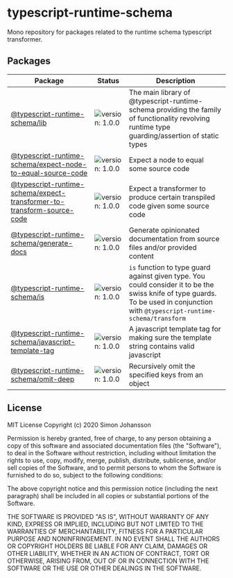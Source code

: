 # typescript-runtime-schema
Mono repository for packages related to the runtime schema typescript transformer.

## Packages

| Package                                                                                                                         | Status                                                         | Description                                                                                                                                                                       |
| ------------------------------------------------------------------------------------------------------------------------------- | -------------------------------------------------------------- | --------------------------------------------------------------------------------------------------------------------------------------------------------------------------------- |
| [@typescript-runtime-schema/lib](/lib)                                                                                          | ![version: 1.0.0](https://badgen.net/badge/version/1.0.0/blue) | The main library of @typescript-runtime-schema providing the family of functionality revolving runtime type guarding/assertion of static types                                    |
| [@typescript-runtime-schema/expect-node-to-equal-source-code](/packages/expect-node-to-equal-source-code)                       | ![version: 1.0.0](https://badgen.net/badge/version/1.0.0/blue) | Expect a node to equal some source code                                                                                                                                           |
| [@typescript-runtime-schema/expect-transformer-to-transform-source-code](/packages/expect-transformer-to-transform-source-code) | ![version: 1.0.0](https://badgen.net/badge/version/1.0.0/blue) | Expect a transformer to produce certain transpiled code given some source code                                                                                                    |
| [@typescript-runtime-schema/generate-docs](/packages/generate-docs)                                                             | ![version: 1.0.0](https://badgen.net/badge/version/1.0.0/blue) | Generate opinionated documentation from source files and/or provided content                                                                                                      |
| [@typescript-runtime-schema/is](/packages/is)                                                                                   | ![version: 1.0.0](https://badgen.net/badge/version/1.0.0/blue) | `is` function to type guard against given type. You could consider it to be the swiss knife of type guards. To be used in conjunction with `@typescript-runtime-schema/transform` |
| [@typescript-runtime-schema/javascript-template-tag](/packages/javascript-template-tag)                                         | ![version: 1.0.0](https://badgen.net/badge/version/1.0.0/blue) | A javascript template tag for making sure the template string contains valid javascript                                                                                           |
| [@typescript-runtime-schema/omit-deep](/packages/omit-deep)                                                                     | ![version: 1.0.0](https://badgen.net/badge/version/1.0.0/blue) | Recursively omit the specified keys from an object                                                                                                                                |

## License
MIT License Copyright (c) 2020 Simon Johansson

Permission is hereby granted, free of charge, to any person obtaining a copy of this software and associated documentation files (the "Software"), to deal in the Software without restriction, including without limitation the rights to use, copy, modify, merge, publish, distribute, sublicense, and/or sell copies of the Software, and to permit persons to whom the Software is furnished to do so, subject to the following conditions:

The above copyright notice and this permission notice (including the next paragraph) shall be included in all copies or substantial portions of the Software.

THE SOFTWARE IS PROVIDED "AS IS", WITHOUT WARRANTY OF ANY KIND, EXPRESS OR IMPLIED, INCLUDING BUT NOT LIMITED TO THE WARRANTIES OF MERCHANTABILITY, FITNESS FOR A PARTICULAR PURPOSE AND NONINFRINGEMENT. IN NO EVENT SHALL THE AUTHORS OR COPYRIGHT HOLDERS BE LIABLE FOR ANY CLAIM, DAMAGES OR OTHER LIABILITY, WHETHER IN AN ACTION OF CONTRACT, TORT OR OTHERWISE, ARISING FROM, OUT OF OR IN CONNECTION WITH THE SOFTWARE OR THE USE OR OTHER DEALINGS IN THE SOFTWARE.